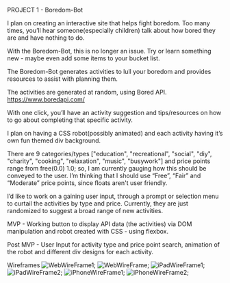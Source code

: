PROJECT 1 - Boredom-Bot

I plan on creating an interactive site that helps fight boredom. Too many times, you’ll hear someone(especially children) talk about how bored they are and have nothing to do.

With the Boredom-Bot, this is no longer an issue. Try or learn something new - maybe even add some items to your bucket list.

The Boredom-Bot generates activities to lull your boredom and provides resources to assist with planning them.

The activities are generated at random, using Bored API.
https://www.boredapi.com/

With one click, you’ll have an activity suggestion and tips/resources on how to go about completing that specific activity.

I plan on having a CSS robot(possibly animated) and each activity having it’s own fun themed div background.

There are 9 categories/types ["education", "recreational", "social", "diy", "charity", "cooking", "relaxation", "music", "busywork"] and price points range from free(0.0) 1.0; so, I am currently gauging how this should be conveyed to the user. I’m thinking that I should use “Free”, “Fair” and “Moderate” price points, since floats aren't user friendly.

I’d like to work on a gaining user input, through a prompt or selection menu to curtail the activities by type and price. Currently, they are just randomized to suggest a broad range of new activities.

MVP - Working button to display API data (the activities) via DOM manipulation and robot created with CSS - using flexbox.

Post MVP - User Input for activity type and price point search, animation of the robot and different div designs for each activity.

Wireframes
![WebWireFrame1](https://imgur.com/tbimZIq.png);
![WebWireFrame](https://imgur.com/8Sr75C8.png);
![iPadWireFrame1](https://imgur.com/ZFVuqPp.png);
![iPadWireFrame2](https://imgur.com/bfHlEKn.png);
![iPhoneWireFrame1](https://imgur.com/9LJ78BA.png);
![iPhoneWireFrame2](https://imgur.com/nk5GDkw.png);
